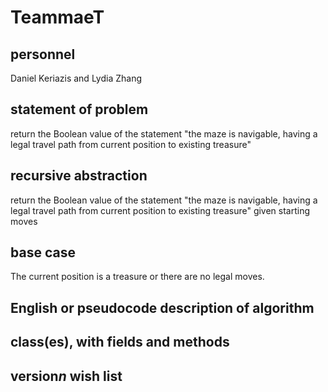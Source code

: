 # TeammaeT

## personnel
Daniel Keriazis and Lydia Zhang

## statement of problem
return the Boolean value of the statement
"the maze is navigable, having a legal travel path from current position to existing treasure"

## recursive abstraction
return the Boolean value of the statement 
"the maze is navigable, having a legal travel path from current position to existing treasure" 
given starting moves

## base case
The current position is a treasure or there are no legal moves.

## English or pseudocode description of algorithm


## class(es), with fields and methods

## version*n* wish list



